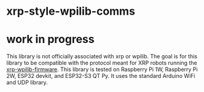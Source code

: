 # xrp-style-wpilib-comms

# work in progress

This library is not officially associated with xrp or wpilib. The goal is for this library to be compatible with the protocol meant for XRP robots running the [xrp-wpilib-firmware](https://github.com/wpilibsuite/xrp-wpilib-firmware). This library is tested on Raspberry Pi 1W, Raspberry Pi 2W, ESP32 devkit, and ESP32-S3 QT Py. It uses the standard Arduino WiFi and UDP library.

